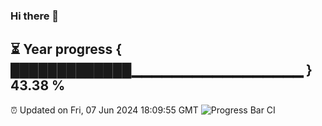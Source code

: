 ### Hi there 👋
⏳ Year progress { █████████████▁▁▁▁▁▁▁▁▁▁▁▁▁▁▁▁▁ } 43.38 %
---
⏰ Updated on Fri, 07 Jun 2024 18:09:55 GMT
![Progress Bar CI](https://github.com/Moyi321/Moyi321/workflows/Progress%20Bar%20CI/badge.svg)
